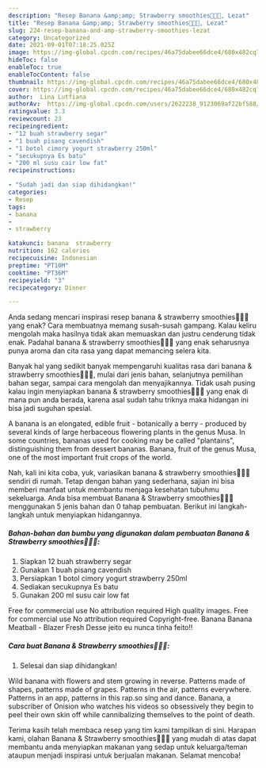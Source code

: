 ```yaml
---
description: "Resep Banana &amp;amp; Strawberry smoothies🍹🍌🍓, Lezat"
title: "Resep Banana &amp;amp; Strawberry smoothies🍹🍌🍓, Lezat"
slug: 224-resep-banana-and-amp-strawberry-smoothies-lezat
category: Uncategorized
date: 2021-09-01T07:18:25.025Z
image: https://img-global.cpcdn.com/recipes/46a75dabee66dce4/680x482cq70/banana-strawberry-smoothies-foto-resep-utama.jpg
hideToc: false
enableToc: true
enableTocContent: false
thumbnail: https://img-global.cpcdn.com/recipes/46a75dabee66dce4/680x482cq70/banana-strawberry-smoothies-foto-resep-utama.jpg
cover: https://img-global.cpcdn.com/recipes/46a75dabee66dce4/680x482cq70/banana-strawberry-smoothies-foto-resep-utama.jpg
author:  Lina Lutfiana
authorAv:  https://img-global.cpcdn.com/users/2622238_9123069af22bf588/60x60cq50/avatar.jpg
ratingvalue: 3.3
reviewcount: 23
recipeingredient:
- "12 buah strawberry segar"
- "1 buah pisang cavendish"
- "1 botol cimory yogurt strawberry 250ml"
- "secukupnya Es batu"
- "200 ml susu cair low fat"
recipeinstructions:

- "Sudah jadi dan siap dihidangkan!"
categories:
- Resep
tags:
- banana
- 
- strawberry

katakunci: banana  strawberry 
nutrition: 162 calories
recipecuisine: Indonesian
preptime: "PT10M"
cooktime: "PT36M"
recipeyield: "3"
recipecategory: Dinner

---
```



Anda sedang mencari inspirasi resep banana &amp; strawberry smoothies🍹🍌🍓 yang enak? Cara membuatnya memang susah-susah gampang. Kalau keliru mengolah maka hasilnya tidak akan memuaskan dan justru cenderung tidak enak. Padahal banana &amp; strawberry smoothies🍹🍌🍓 yang enak seharusnya punya aroma dan cita rasa yang dapat memancing selera kita.


Banyak hal yang sedikit banyak mempengaruhi kualitas rasa dari banana &amp; strawberry smoothies🍹🍌🍓, mulai dari jenis bahan, selanjutnya pemilihan bahan segar, sampai cara mengolah dan menyajikannya. Tidak usah pusing kalau ingin menyiapkan banana &amp; strawberry smoothies🍹🍌🍓 yang enak di mana pun anda berada, karena asal sudah tahu triknya maka hidangan ini bisa jadi suguhan spesial.

A banana is an elongated, edible fruit - botanically a berry - produced by several kinds of large herbaceous flowering plants in the genus Musa. In some countries, bananas used for cooking may be called &#34;plantains&#34;, distinguishing them from dessert bananas. Banana, fruit of the genus Musa, one of the most important fruit crops of the world.


Nah, kali ini kita coba, yuk, variasikan banana &amp; strawberry smoothies🍹🍌🍓 sendiri di rumah. Tetap dengan bahan yang sederhana, sajian ini bisa memberi manfaat untuk membantu menjaga kesehatan tubuhmu sekeluarga. Anda bisa membuat Banana &amp; Strawberry smoothies🍹🍌🍓 menggunakan 5 jenis bahan dan 0 tahap pembuatan. Berikut ini langkah-langkah untuk menyiapkan hidangannya.

<!--inarticleads1-->

##### Bahan-bahan dan bumbu yang digunakan dalam pembuatan Banana &amp; Strawberry smoothies🍹🍌🍓:

1. Siapkan 12 buah strawberry segar
1. Gunakan 1 buah pisang cavendish
1. Persiapkan 1 botol cimory yogurt strawberry 250ml
1. Sediakan secukupnya Es batu
1. Gunakan 200 ml susu cair low fat


Free for commercial use No attribution required High quality images. Free for commercial use No attribution required Copyright-free. Banana Banana Meatball - Blazer Fresh Desse jeito eu nunca tinha feito!! 

<!--inarticleads2-->

##### Cara buat Banana &amp; Strawberry smoothies🍹🍌🍓:


1. Selesai dan siap dihidangkan!

Wild banana with flowers and stem growing in reverse. Patterns made of shapes, patterns made of grapes. Patterns in the air, patterns everywhere. Patterns in an app, patterns in this rap.so sing and dance. Banana, a subscriber of Onision who watches his videos so obsessively they begin to peel their own skin off while cannibalizing themselves to the point of death. 

Terima kasih telah membaca resep yang tim kami tampilkan di sini. Harapan kami, olahan Banana &amp; Strawberry smoothies🍹🍌🍓 yang mudah di atas dapat membantu anda menyiapkan makanan yang sedap untuk keluarga/teman ataupun menjadi inspirasi untuk berjualan makanan. Selamat mencoba!
